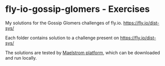 # fly-io-gossip-glomers - Exercises

My solutions for the Gossip Glomers challenges of fly.io. https://fly.io/dist-sys/

Each folder contains solution to a challenge present on https://fly.io/dist-sys/

The solutions are tested by [Maelstrom platform](https://github.com/jepsen-io/maelstrom), which can be downloaded and
run locally.